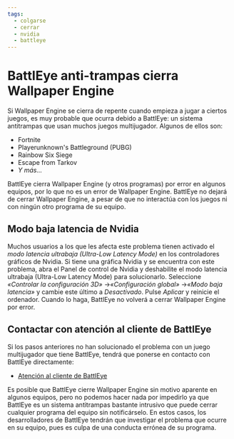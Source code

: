 ```yaml
---
tags:
  - colgarse
  - cerrar
  - nvidia
  - battleye
---
```


# BattlEye anti-trampas cierra Wallpaper Engine
Si Wallpaper Engine se cierra de repente cuando empieza a jugar a ciertos juegos, es muy probable que ocurra debido a BattlEye: un sistema antitrampas que usan muchos juegos multijugador. Algunos de ellos son:

* Fortnite
* Playerunknown's Battleground (PUBG)
* Rainbow Six Siege
* Escape from Tarkov
* *Y más...*

BattlEye cierra Wallpaper Engine (y otros programas) por error en algunos equipos, por lo que no es un error de Wallpaper Engine. BattlEye no dejará de cerrar Wallpaper Engine, a pesar de que no interactúa con los juegos ni con ningún otro programa de su equipo.

## Modo baja latencia de Nvidia
Muchos usuarios a los que les afecta este problema tienen activado el *modo latencia ultrabaja (Ultra-Low Latency Mode)* en los controladores gráficos de Nvidia. Si tiene una gráfica Nvidia y se encuentra con este problema, abra el Panel de control de Nvidia y deshabilite el modo latencia ultrabaja (Ultra-Low Latency Mode) para solucionarlo. Seleccione *«Controlar la configuración 3D»* ->*«Configuración global»* ->*«Modo baja latencia»* y cambie este último a *Desactivado*. Pulse *Aplicar* y reinicie el ordenador. Cuando lo haga, BattlEye no volverá a cerrar Wallpaper Engine por error.

## Contactar con atención al cliente de BattlEye
Si los pasos anteriores no han solucionado el problema con un juego multijugador que tiene BattlEye, tendrá que ponerse en contacto con BattlEye directamente:

* [Atención al cliente de BattlEye](https://www.battleye.com/contact/)

Es posible que BattlEye cierre Wallpaper Engine sin motivo aparente en algunos equipos, pero no podemos hacer nada por impedirlo ya que BattlEye es un sistema antitrampas bastante intrusivo que puede cerrar cualquier programa del equipo sin notificárselo. En estos casos, los desarrolladores de BattlEye tendrán que investigar el problema que ocurre en su equipo, pues es culpa de una conducta errónea de su programa.